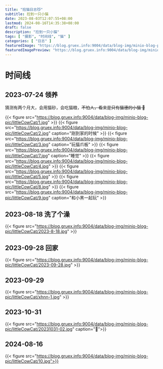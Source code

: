 ```yaml
---
title: "拾猫日志😼"
subtitle: 捡到一只小猫
date: 2023-08-03T12:07:55+08:00
lastmod: 2024-08-16T14:35:38+08:00
draft: false
description: "捡到一只小猫"
tags: [ "摄影", "时间线", "猫" ]
categories: [ "日志" ]
featuredImage: "https://blog.gruex.info:9004/data/blog-img/minio-blog-pic/littleCowCat/main.jpg"
featuredImagePreview: "https://blog.gruex.info:9004/data/blog-img/minio-blog-pic/littleCowCat/main.jpg"
---
```


# 时间线

## 2023-07-24 领养

猜测有两个月大，会用猫砂，会吃猫粮，~~不怕人，看来是只有猫德的小猫 🤔~~

{{< figure src="https://blog.gruex.info:9004/data/blog-img/minio-blog-pic/littleCowCat/1.jpg" >}}
{{< figure src="https://blog.gruex.info:9004/data/blog-img/minio-blog-pic/littleCowCat/2.jpg" caption="刚到家的时候" >}}
{{< figure src="https://blog.gruex.info:9004/data/blog-img/minio-blog-pic/littleCowCat/3.jpg" caption="玩猫爪板" >}}
{{< figure src="https://blog.gruex.info:9004/data/blog-img/minio-blog-pic/littleCowCat/7.jpg" caption="睡觉" >}}
{{< figure src="https://blog.gruex.info:9004/data/blog-img/minio-blog-pic/littleCowCat/4.jpg" >}}
{{< figure src="https://blog.gruex.info:9004/data/blog-img/minio-blog-pic/littleCowCat/5.jpg" >}}
{{< figure src="https://blog.gruex.info:9004/data/blog-img/minio-blog-pic/littleCowCat/8.jpg" >}}
{{< figure src="https://blog.gruex.info:9004/data/blog-img/minio-blog-pic/littleCowCat/9.jpg" caption="和小黑一起玩" >}}

## 2023-08-18 洗了个澡

{{< figure src="https://blog.gruex.info:9004/data/blog-img/minio-blog-pic/littleCowCat/2023-8-18.jpg" >}}

## 2023-09-28 回家

{{< figure src="https://blog.gruex.info:9004/data/blog-img/minio-blog-pic/littleCowCat/2023-09-28.jpg" >}}

## 2023-09-29

{{< figure src="https://blog.gruex.info:9004/data/blog-img/minio-blog-pic/littleCowCat/xhnn-1.jpg" >}}

## 2023-10-31

{{< figure src="https://blog.gruex.info:9004/data/blog-img/minio-blog-pic/littleCowCat/20231031-02.jpg" caption="👀">}}

## 2024-08-16

{{< figure src="https://blog.gruex.info:9004/data/blog-img/minio-blog-pic/littleCowCat/10.jpg">}}
